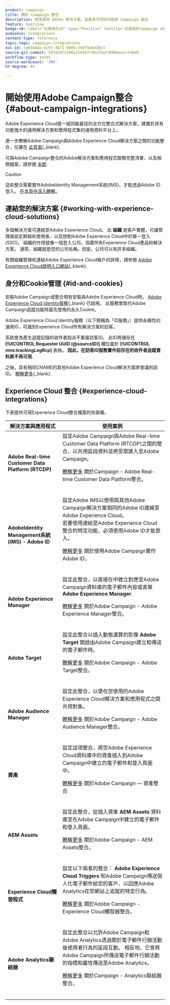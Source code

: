 ```yaml
---
product: campaign
title: 關於 Campaign 整合
description: 使用其他 Adobe 解決方案，並將其不同的功能與 Campaign 結合
feature: Overview
badge-v8: label="也適用於v8" type="Positive" tooltip="亦適用於Campaign v8"
audience: integrations
content-type: reference
topic-tags: campaign-integrations
exl-id: ceb584da-bc97-4b71-9499-59df5e6d10c3
source-git-commit: 597d24fa780a324507c56c55a5309b6ee1cf46eb
workflow-type: tm+mt
source-wordcount: '704'
ht-degree: 4%

---
```


# 開始使用Adobe Campaign整合 {#about-campaign-integrations}

Adobe Experience Cloud是一組同級最佳的全方位整合式解決方案，建置於具有功能強大的通用解決方案和應用程式集的通用資料平台上。

進一步瞭解Adobe Campaign與Adobe Experience Cloud解決方案之間的功能整合，位置在 [此頁面](https://experienceleague.adobe.com/en/docs/core-services/interface/administration/integrations){_blank}.

可與Adobe Campaign整合的Adobe解決方案和應用程式服務完整清單，以及相關檔案，請參閱 [本節](#experience-cloud-integrations).

>[!CAUTION]
>
>這些整合需要實作AdobeIdentity Management系統(IMS)，才能透過Adobe ID登入。 [在本頁中深入瞭解](../../integrations/using/about-adobe-id.md)。
>

## 連結您的解決方案 {#working-with-experience-cloud-solutions}

多個解決方案可連結至Adobe Experience Cloud。 此 **組織** 是客戶實體，可讓管理員設定群組和使用者，以及控制Adobe Experience Cloud中的單一登入(SSO)。 組織的作用就像一個登入公司，涵蓋所有Experience Cloud產品和解決方案。 通常，組織就是您的公司名稱。但是，公司可以有許多組織。

有關組織管理和連結Adobe Experience Cloud帳戶的詳情，請參閱 [Adobe Experience Cloud說明入口網站](https://experienceleague.adobe.com/en/docs/core-services/interface/administration/organizations){_blank}.

## 身分和Cookie管理 {#id-and-cookies}

安裝Adobe Campaign或整合現有安裝與Adobe Experience Cloud時， [Adobe Experience Cloud Identity服務](https://experienceleague.adobe.com/en/docs/id-service/using/home){_blank} 已啟用。 此服務會取代Adobe Campaign追蹤功能時最先使用的永久Cookie。

Adobe Experience Cloud Identity服務（以下簡稱為「ID服務」）提供永續性的通用ID，可識別Experience Cloud所有解決方案的訪客。

系統會為產生追蹤記錄的收件者指派不重複訪客ID。 此ID將儲存在 **[!UICONTROL Requester UUID (@sourceID)]** 欄位屬於 **[!UICONTROL nms:trackingLogRcp]** 表格。 **因此，在訪客ID服務實作前存在的收件者追蹤資料將不再可用**.

之後，具有相同CNAME的其他Adobe Experience Cloud解決方案將會識別該ID。 [瞭解更多](https://experienceleague.adobe.com/en/docs/id-service/using/reference/analytics-reference/cname){_blank}.

## Experience Cloud 整合 {#experience-cloud-integrations}

下表提供可用Experience Cloud整合檔案的存取權。

<table> 
 <thead> 
  <tr> 
   <th> 解決方案與應用程式<br /> </th> 
   <th> 使用案例<br /> </th> 
  </tr> 
 </thead> 
 <tbody> 
  <tr> 
   <td> <strong>Adobe Real-time Customer Data Platform (RTCDP)</strong><br /> </td> 
   <td> 設定Adobe Campaign與Adobe Real-time Customer Data Platform (RTCDP)之間的整合，以共用區段資料並將受眾匯入至Adobe Campaign。<br /> <p><a href="../../integrations/using/get-started-sources-destinations.md">瞭解更多</a> 關於Campaign - Adobe Real-time Customer Data Platform整合。</p><br /> </td> 
  </tr> 
  <tr> 
   <td> <strong>AdobeIdentity Management系統(IMS) - Adobe ID</strong><br /> </td> 
   <td> 設定Adobe IMS以使用與其他Adobe Campaign解決方案相同的Adobe ID連線至Adobe Experience Cloud。<br /> 若要使用連結至Adobe Experience Cloud整合的特定功能，必須使用Adobe ID才能登入。<br /> <p><a href="../../integrations/using/about-adobe-id.md">瞭解更多</a> 關於使用Adobe Campaign實作Adobe ID。</p><br /> </td> 
  </tr> 
  <tr> 
   <td> <strong>Adobe Experience Manager</strong><br /> </td> 
   <td> 設定此整合，以直接在中建立對應至Adobe Campaign資料庫的電子郵件內容或表單 <strong>Adobe Experience Manager</strong>.<br /> <p><a href="../../integrations/using/about-adobe-experience-manager.md">瞭解更多</a> 關於Adobe Campaign - Adobe Experience Manager整合。</p><br /> </td> 
  </tr> 
  <tr> 
   <td> <strong>Adobe Target</strong><br /> </td> 
   <td> 設定此整合以插入動態運算的影像 <strong>Adobe Target</strong> 開啟由Adobe Campaign建立和傳送的電子郵件時。<br /> <p><a href="../../integrations/using/integrating-with-adobe-target.md">瞭解更多</a> 關於Adobe Campaign - Adobe Target整合。</p><br /> </td> 
  </tr> 
  <tr> 
   <td><strong>Adobe Audience Manager</strong><br /> </td> 
   <td> 設定此整合，以便在您使用的Adobe Experience Cloud解決方案和應用程式之間共用對象。<br /> <p><a href="../../integrations/using/sharing-audiences-with-adobe-experience-cloud.md">瞭解更多</a> 關於Adobe Campaign - Adobe Audience Manager整合。</p><br /> </td> 
  </tr> 
  <tr> 
   <td> <strong>資產</strong><br /> </td> 
   <td> 設定這項整合，將您Adobe Experience Cloud資料庫中的資產插入到Adobe Campaign中建立的電子郵件和登入頁面中。<br /> <p><a href="../../integrations/using/configuring-access-to-assets.md#integrating-with-experience-cloud-assets">瞭解更多</a> 關於Adobe Campaign — 資產整合</p><br /> </td> 
  </tr> 
  <tr> 
   <td> <strong>AEM Assets</strong><br /> </td> 
   <td> 設定此整合，從插入資產 <strong>AEM Assets</strong> 資料庫至在Adobe Campaign中建立的電子郵件和登入頁面。<br /> <p><a href="../../integrations/using/configuring-access-to-assets.md#integrating-with-aem-assets">瞭解更多</a> 關於Adobe Campaign - AEM Assets整合。</p><br /> </td> 
  </tr> 
  <tr> 
   <td> <strong>Experience Cloud觸發程式</strong><br /> </td> 
   <td> 設定以下兩者的整合： <strong>Adobe Experience Cloud Triggers</strong> 和Adobe Campaign傳送個人化電子郵件給您的客戶，以回應Adobe Analytics在您網站上追蹤的特定行為。<br /> <p><a href="about-triggers.md">瞭解更多</a> 關於Adobe Campaign -Experience Cloud觸發器整合。</p><br /> </td> 
  </tr> 
  <tr> 
   <td> <strong>Adobe Analytics聯結器</strong><br /> </td> 
   <td> 設定此整合以允許Adobe Campaign和Adobe Analytics透過關於電子郵件行銷活動後使用者行為的區段互動。 相反地，它會將Adobe Campaign所傳送電子郵件行銷活動的指標和屬性傳送至Adobe Analytics。<br /> <p><a href="../../integrations/using/gs-aa.md">瞭解更多</a> 關於Campaign - Analytics聯結器整合。</p><br /> </td> 
  </tr> 
 </tbody> 
</table>
